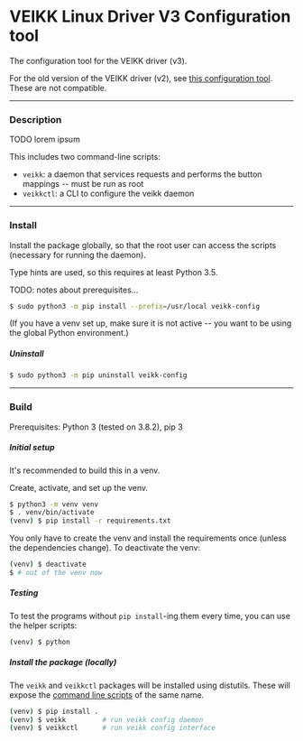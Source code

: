 # VEIKK Linux Driver V3 Configuration tool
The configuration tool for the VEIKK driver (v3).

For the old version of the VEIKK driver (v2), see [this configuration tool][v2-gui]. These are not compatible.

---

### Description

TODO lorem ipsum

This includes two command-line scripts:
- `veikk`: a daemon that services requests and performs the button mappings -- must be run as root
- `veikkctl`: a CLI to configure the veikk daemon

---

### Install
Install the package globally, so that the root user can access the scripts (necessary for running the daemon).

Type hints are used, so this requires at least Python 3.5.

TODO: notes about prerequisites...

```bash
$ sudo python3 -m pip install --prefix=/usr/local veikk-config
```
(If you have a venv set up, make sure it is not active -- you want to be using the global Python environment.)

##### Uninstall
```bash
$ sudo python3 -m pip uninstall veikk-config
```

---

### Build
Prerequisites: Python 3 (tested on 3.8.2), pip 3

##### Initial setup
It's recommended to build this in a venv.

Create, activate, and set up the venv.
```bash
$ python3 -m venv venv
$ . venv/bin/activate
(venv) $ pip install -r requirements.txt
```
You only have to create the venv and install the requirements once (unless the dependencies change). To deactivate the venv:
```bash
(venv) $ deactivate
$ # out of the venv now
```

##### Testing
To test the programs without `pip install`-ing them every time, you can use the helper scripts:
```bash
(venv) $ python 
```

##### Install the package (locally)
The `veikk` and `veikkctl` packages will be installed using distutils. These will expose the [command line scripts](https://python-packaging.readthedocs.io/en/latest/command-line-scripts.html) of the same name.
```bash
(venv) $ pip install .
(venv) $ veikk         # run veikk config daemon
(venv) $ veikkctl      # run veikk config interface
```

[v2-gui]: https://www.github.com/jlam55555/veikk-linux-driver-gui